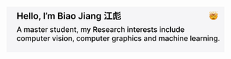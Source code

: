 <p>
  &nbsp;
  <a href="https://jiangbiao.tech"><img src="./hello.png" alt="显示不了图片，检查一下网络设置🛫"></a>
</p>
